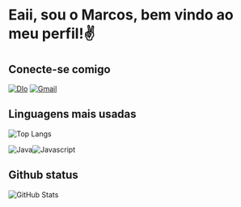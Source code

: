 

# Eaii, sou o Marcos, bem vindo ao meu perfil!✌

## Conecte-se comigo
[![DIo](https://img.shields.io/badge/Dio-blue?style=for-the-badge&logo=Dio)](https://www.dio.me/users/vynni_mv)
[![Gmail](https://img.shields.io/badge/Gmail-D14836?style=for-the-badge&logo=gmail&logoColor=white)](https://mail.google.com/mail/u/0/#inbox)

## Linguagens mais usadas

![Top Langs](https://github-readme-stats.vercel.app/api/top-langs/?username=marcosvn3&theme=dracula)

![Java](https://img.shields.io/badge/Java-CC342D?style=for-the-badge&logo=openjdk&logoColor=white)![Javascript](https://img.shields.io/badge/JavaScript-323330?style=for-the-badge&logo=javascript&logoColor=F7DF1E)

## Github status
![GitHub Stats](	https://github-readme-stats.vercel.app/api?username=marcosvn3&theme=dracula)
